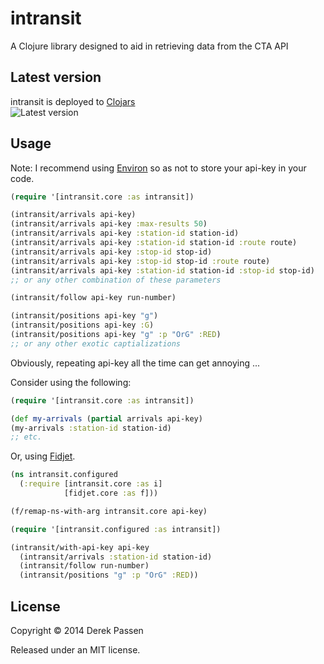 # intransit

A Clojure library designed to aid in retrieving data from the CTA API

## Latest version
intransit is deployed to [Clojars](https://clojars.org)  
![Latest version](https://clojars.org/intransit/latest-version.svg)

## Usage
Note: I recommend using [Environ](https://github.com/weavejester/environ) so as not to store your api-key in your code.

```clojure
(require '[intransit.core :as intransit])

(intransit/arrivals api-key)
(intransit/arrivals api-key :max-results 50)
(intransit/arrivals api-key :station-id station-id)
(intransit/arrivals api-key :station-id station-id :route route)
(intransit/arrivals api-key :stop-id stop-id)
(intransit/arrivals api-key :stop-id stop-id :route route)
(intransit/arrivals api-key :station-id station-id :stop-id stop-id)
;; or any other combination of these parameters

(intransit/follow api-key run-number)

(intransit/positions api-key "g")
(intransit/positions api-key :G)
(intransit/positions api-key "g" :p "OrG" :RED)
;; or any other exotic captializations
```

Obviously, repeating api-key all the time can get annoying ...

Consider using the following:

```clojure
(require '[intransit.core :as intransit])

(def my-arrivals (partial arrivals api-key)
(my-arrivals :station-id station-id)
;; etc.
```

Or, using [Fidjet](https://github.com/aredington/fidjet).
```clojure
(ns intransit.configured
  (:require [intransit.core :as i]
            [fidjet.core :as f]))

(f/remap-ns-with-arg intransit.core api-key)
```

```clojure
(require '[intransit.configured :as intransit])

(intransit/with-api-key api-key
  (intransit/arrivals :station-id station-id)
  (intransit/follow run-number)
  (intransit/positions "g" :p "OrG" :RED))
```

## License

Copyright © 2014 Derek Passen

Released under an MIT license.
